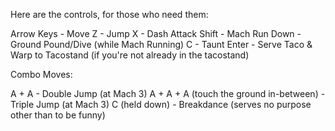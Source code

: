  Here are the controls, for those who need them:
 
 Arrow Keys - Move
 Z - Jump
 X - Dash Attack
 Shift - Mach Run
 Down - Ground Pound/Dive (while Mach Running) 
 C - Taunt
 Enter - Serve Taco & Warp to Tacostand (if you're not already in the tacostand)

 Combo Moves:

 A + A - Double Jump (at Mach 3)
 A + A + A (touch the ground in-between) - Triple Jump (at Mach 3)
 C (held down) - Breakdance (serves no purpose other than to be funny)
